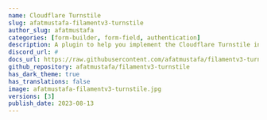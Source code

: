 ```yaml
---
name: Cloudflare Turnstile
slug: afatmustafa-filamentv3-turnstile
author_slug: afatmustafa
categories: [form-builder, form-field, authentication]
description: A plugin to help you implement the Cloudflare Turnstile into your Filament panels.
discord_url: #
docs_url: https://raw.githubusercontent.com/afatmustafa/filamentv3-turnstile/3.x/README.md
github_repository: afatmustafa/filamentv3-turnstile
has_dark_theme: true
has_translations: false
image: afatmustafa-filamentv3-turnstile.jpg
versions: [3]
publish_date: 2023-08-13
---
```

